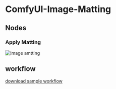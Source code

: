 # ComfyUI-Image-Matting


## Nodes

### Apply Matting

![image amtting](https://github.com/hackkhai/ComfyUI-Image-Matting/blob/main/image_matting_workflow_example.png)

## workflow
[download sample workflow](https://github.com/hackkhai/ComfyUI-Image-Matting/blob/main/image_matting_workflow_example.png)